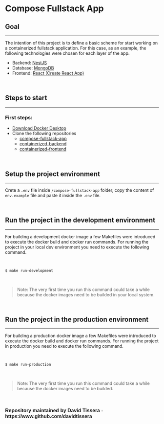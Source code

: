 # Compose Fullstack App

## Goal
---

The intention of this project is to define a basic scheme for start working on a containerized fullstack application. For this case, as an example, the following technologies were chosen for each layer of the app.

- Backend: [NestJS](https://nestjs.com/)
- Database: [MongoDB](https://docs.nestjs.com/techniques/mongodb)
- Frontend: [React (Create React App)](https://create-react-app.dev/)

</br>

## Steps to start
---

### First steps:
  - [Download Docker Desktop](https://www.docker.com/products/docker-desktop/)
  - Clone the following repositories
    - [compose-fullstack-app](https://github.com/davidtissera/compose-fullstack-app)
    - [containerized-backend](https://github.com/davidtissera/containerized-backend)
    - [containerized-frontend](https://github.com/davidtissera/containerized-frontend)

</br>

## Setup the project environment
---
Crete a `.env` file inside `/compose-fullstack-app` folder, copy the content of `env.example` file and paste it inside the `.env` file.

</br>

## Run the project in the development environment
---


For building a development docker image a few Makefiles were introduced to execute the docker build and docker run commands. For running the project in your local dev environment you need to execute the following command.

</br>

```bash
$ make run-development
```
</br>

> Note: The very first time you run this command could take a while because the docker images need to be builded in your local system.

</br>

## Run the project in the production environment
---

For building a production docker image a few Makefiles were introduced to execute the docker build and docker run commands. For running the project in production you need to execute the following command.

</br>

```bash
$ make run-production
```
</br>

> Note: The very first time you run this command could take a while because the docker images need to be builded.

</br>
<footer style="font-family: Helvetica">
<h3>
Repository maintained by David Tissera - https://www.github.com/davidtissera
</h3>
</footer>
